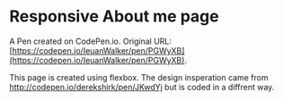 # Responsive About me page

A Pen created on CodePen.io. Original URL: [https://codepen.io/IeuanWalker/pen/PGWyXB](https://codepen.io/IeuanWalker/pen/PGWyXB).

This page is created using flexbox. The design insperation came from http://codepen.io/derekshirk/pen/JKwdYj but is coded in a diffrent way. 
